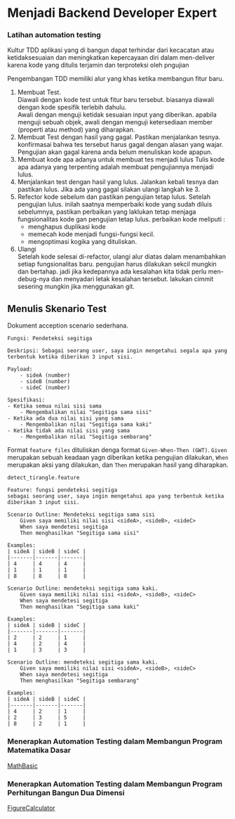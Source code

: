 # Menjadi Backend Developer Expert

### Latihan automation testing

Kultur TDD aplikasi yang di bangun dapat terhindar dari kecacatan atau ketidaksesuaian dan meningkatkan kepercayaan diri dalam men-deliver karena kode yang ditulis terjamin dan terproteksi oleh pngujian  

Pengembangan TDD memiliki alur yang khas ketika membangun fitur baru.  

1. Membuat Test.  
    Diawali dengan kode test untuk fitur baru tersebut. biasanya diawali dengan kode spesifik terlebih dahulu.  
    Awali dengan menguji ketidak sesuaian input yang diberikan. apabila menguji sebuah objek, awali dengan menguji ketersediaan member (properti atau method) yang diharapkan.  
2. Membuat Test dengan hasil yang gagal.
    Pastikan menjalankan tesnya. konfirmasai bahwa tes tersebut harus gagal dengan alasan yang wajar. Pengujian akan gagal karena anda belum menuliskan kode apapun.
3. Membuat kode apa adanya untuk membuat tes menjadi lulus
    Tulis kode apa adanya yang terpenting adalah membuat pengujiannya menjadi lulus.
4. Menjalankan test dengan hasil yang lulus.
    Jalankan kebali tesnya dan pastikan lulus. Jika ada yang gagal silakan ulangi langkah ke 3.
5. Refector kode sebelum dan pastikan pengujian tetap lulus.
    Setelah pengujian lulus. inilah saatnya memperbaiki kode yang sudah diluis sebelumnya, pastikan perbaikan yang laklukan tetap menjaga fungsionalitas kode gan pengujian tetap lulus. perbaikan kode meliputi :
   - menghapus duplikasi kode
   - memecah kode menjadi fungsi-fungsi kecil.
   - mengoptimasi kogika yang dituliskan.
6. Ulangi  
   Setelah kode selesai di-refactor, ulangi alur diatas dalam menambahkan setiap fungsionalitas baru. pengujian harus dilakukan sekcil mungkin dan bertahap. jadi jika kedepannya ada kesalahan kita tidak perlu men-debug-nya dan menyadari letak kesalahan tersebut.  lakukan cimmit sesering mungkin jika menggunakan git.


## Menulis Skenario Test  
Dokument acception scenario sederhana.  
```text
Fungsi: Pendeteksi segitiga

Deskripsi: Sebagai seorang user, saya ingin mengetahui segala apa yang terbentuk ketika diberikan 3 input sisi.

Payload: 
    - sideA (number)
    - sideB (number)
    - sideC (number) 

Spesifikasi:
- Ketika semua nilai sisi sama
    - Mengembalikan nilai "Segitiga sama sisi"
- Ketika ada dua nilai sisi yang sama
    - Mengembalikan nilai "Segitiga sama kaki"
- Ketika tidak ada nilai sisi yang sama 
    - Mengembalikan nilai "Segitiga sembarang"
```
Format `feature files` dituliskan denga format `Given-When-Then (GWT)`. `Given` merupakan sebuah keadaan yagn diberikan ketika pengujian dilakukan,
`When` merupakan aksi yang dilakukan, dan `Then` merupakan hasil yang diharapkan.  

`detect_tirangle.feature`
```gherkin
Feature: fungsi pendeteksi segitiga
sebagai seorang user, saya ingin mengetahui apa yang terbentuk ketika diberikan 3 input sisi.  

Scenario Outline: Mendeteksi segitiga sama sisi
    Given saya memiliki nilai sisi <sideA>, <sideB>, <sideC>  
    When saya mendetesi segitiga
    Then menghasilkan "Segitiga sama sisi"

Examples:  
| sideA | sideB | sideC |
|-------|-------|-------|
| 4     | 4     | 4     |
| 1     | 1     | 1     |
| 8     | 8     | 8     |

Scenario Outline: mendeteksi segitiga sama kaki.
    Given saya memiliki nilai sisi <sideA>, <sideB>, <sideC>  
    When saya mendetesi segitiga
    Then menghasilkan "Segitiga sama kaki"

Examples:  
| sideA | sideB | sideC |
|-------|-------|-------|
| 2     | 2     | 1     |
| 4     | 2     | 4     |
| 1     | 3     | 3     |

Scenario Outline: mendeteksi segitiga sama kaki.
    Given saya memiliki nilai sisi <sideA>, <sideB>, <sideC>
    When saya mendetesi segitiga
    Then menghasilkan "Segitiga sembarang"

Examples:  
| sideA | sideB | sideC |
|-------|-------|-------|
| 4     | 2     | 1     |
| 2     | 3     | 5     |
| 8     | 2     | 1     |
```
### Menerapkan Automation Testing dalam Membangun Program Matematika Dasar
[MathBasic](MathBasic.md)  

### Menerapkan Automation Testing dalam Membangun Program Perhitungan Bangun Dua Dimensi  
[FigureCalculator](FigureCalculator.md)